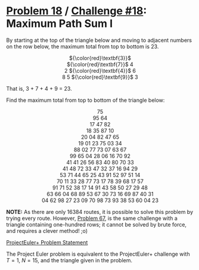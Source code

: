 [Problem 18](https://projecteuler.net/problem=18) /
[Challenge #18](https://www.hackerrank.com/contests/projecteuler/challenges/euler018/problem):
Maximum Path Sum I
==================

By starting at the top of the triangle below and moving to adjacent numbers on
the row below, the maximum total from top to bottom is 23.

<p align="center">
    ${\color{red}\textbf{3}}$<br>
    ${\color{red}\textbf{7}}$ 4<br>
    2 ${\color{red}\textbf{4}}$ 6<br>
    8 5 ${\color{red}\textbf{9}}$ 3
</p>

That is, 3 + 7 + 4 + 9 = 23.

Find the maximum total from top to bottom of the triangle below:

<p align="center">
    75<br>
    95 64<br>
    17 47 82<br>
    18 35 87 10<br>
    20 04 82 47 65<br>
    19 01 23 75 03 34<br>
    88 02 77 73 07 63 67<br>
    99 65 04 28 06 16 70 92<br>
    41 41 26 56 83 40 80 70 33<br>
    41 48 72 33 47 32 37 16 94 29<br>
    53 71 44 65 25 43 91 52 97 51 14<br>
    70 11 33 28 77 73 17 78 39 68 17 57<br>
    91 71 52 38 17 14 91 43 58 50 27 29 48<br>
    63 66 04 68 89 53 67 30 73 16 69 87 40 31<br>
    04 62 98 27 23 09 70 98 73 93 38 53 60 04 23
</p>

**NOTE:** As there are only 16384 routes, it is possible to solve this problem
by trying every route. However,
[Problem 67](/067%20-%20Maximum%20Path%20Sum%20II), is the same challenge with
a triangle containing one-hundred rows; it cannot be solved by brute force, and
requires a clever method! ;o)

[ProjectEuler+ Problem Statement](ProjectEuler%2B%20Challenge%20%2318%20Problem%20Statement.pdf)

The Project Euler problem is equivalent to the ProjectEuler+ challenge with
$T = 1$, $N = 15$, and the triangle given in the problem.
